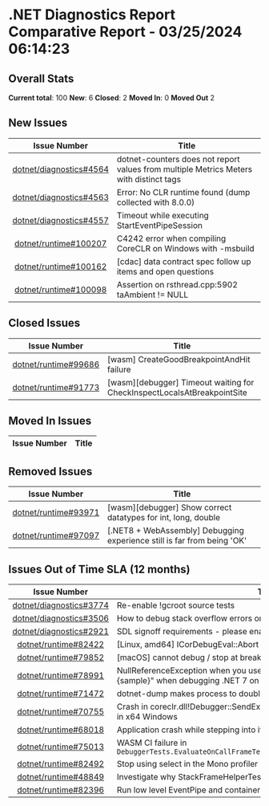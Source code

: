 # .NET Diagnostics Report Comparative Report - 03/25/2024 06:14:23

## Overall Stats

**Current total**: 100
**New**: 6
**Closed**: 2
**Moved In**: 0
**Moved Out** 2

## New Issues

| **Issue Number** | **Title** |
| :--------------: | --------- |
| [dotnet/diagnostics#4564](https://github.com/dotnet/diagnostics/issues/4564) | dotnet-counters does not report values from multiple Metrics Meters with distinct tags |
| [dotnet/diagnostics#4563](https://github.com/dotnet/diagnostics/issues/4563) | Error: No CLR runtime found (dump collected with 8.0.0) |
| [dotnet/diagnostics#4557](https://github.com/dotnet/diagnostics/issues/4557) | Timeout while executing StartEventPipeSession |
| [dotnet/runtime#100207](https://github.com/dotnet/runtime/issues/100207) | C4242 error when compiling CoreCLR on Windows with -msbuild |
| [dotnet/runtime#100162](https://github.com/dotnet/runtime/issues/100162) | [cdac] data contract spec follow up items and open questions |
| [dotnet/runtime#100098](https://github.com/dotnet/runtime/issues/100098) | Assertion on rsthread.cpp:5902 taAmbient != NULL |

## Closed Issues

| **Issue Number** | **Title** |
| :--------------: | --------- |
| [dotnet/runtime#99686](https://github.com/dotnet/runtime/issues/99686) | [wasm] CreateGoodBreakpointAndHit failure |
| [dotnet/runtime#91773](https://github.com/dotnet/runtime/issues/91773) | [wasm][debugger] Timeout waiting for CheckInspectLocalsAtBreakpointSite  |

## Moved In Issues

| **Issue Number** | **Title** |
| :--------------: | --------- |

## Removed Issues

| **Issue Number** | **Title** |
| :--------------: | --------- |
| [dotnet/runtime#93971](https://github.com/dotnet/runtime/issues/93971) | [wasm][debugger] Show correct datatypes for int, long, double |
| [dotnet/runtime#97097](https://github.com/dotnet/runtime/issues/97097) | [.NET8 + WebAssembly] Debugging experience still is far from being 'OK' |

## Issues Out of Time SLA (12 months)

| **Issue Number** | **Title** |
| :--------------: | --------- |
| [dotnet/diagnostics#3774](https://github.com/dotnet/diagnostics/issues/3774) | Re-enable !gcroot source tests |
| [dotnet/diagnostics#3506](https://github.com/dotnet/diagnostics/issues/3506) | How to debug stack overflow errors on Windows |
| [dotnet/diagnostics#2921](https://github.com/dotnet/diagnostics/issues/2921) | SDL signoff requirements - please enable additional C/C++ compiler warnings |
| [dotnet/runtime#82422](https://github.com/dotnet/runtime/issues/82422) | [Linux, amd64] ICorDebugEval::Abort are broken. |
| [dotnet/runtime#79852](https://github.com/dotnet/runtime/issues/79852) | [macOS] cannot debug / stop at breakpoints when app sandbox is enabled |
| [dotnet/runtime#78991](https://github.com/dotnet/runtime/issues/78991) | NullReferenceException when you use the short format of string.format $"{sample}" when debugging .NET 7 on x64 macOS |
| [dotnet/runtime#71472](https://github.com/dotnet/runtime/issues/71472) | dotnet-dump makes process to double its used memory and fails |
| [dotnet/runtime#70755](https://github.com/dotnet/runtime/issues/70755) | Crash in coreclr.dll!Debugger::SendException while processing stack overflow in x64 Windows |
| [dotnet/runtime#68018](https://github.com/dotnet/runtime/issues/68018) | Application crash while stepping into if 'justMyCode' is disabled |
| [dotnet/runtime#75013](https://github.com/dotnet/runtime/issues/75013) | WASM CI failure in `DebuggerTests.EvaluateOnCallFrameTests.InheritedAndPrivateMembersInAClass` |
| [dotnet/runtime#82492](https://github.com/dotnet/runtime/issues/82492) | Stop using select in the Mono profiler |
| [dotnet/runtime#48849](https://github.com/dotnet/runtime/issues/48849) | Investigate why StackFrameHelperTest Trimming test fails on mono |
| [dotnet/runtime#82396](https://github.com/dotnet/runtime/issues/82396) | Run low level EventPipe and container type native tests on CI. |

